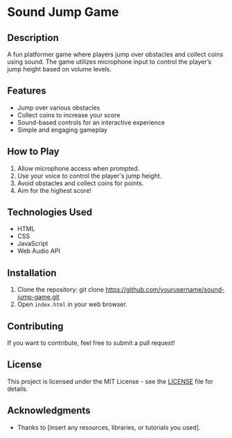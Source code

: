 # Sound Jump Game

## Description
A fun platformer game where players jump over obstacles and collect coins using sound. The game utilizes microphone input to control the player’s jump height based on volume levels.

## Features
- Jump over various obstacles
- Collect coins to increase your score
- Sound-based controls for an interactive experience
- Simple and engaging gameplay

## How to Play
1. Allow microphone access when prompted.
2. Use your voice to control the player's jump height.
3. Avoid obstacles and collect coins for points.
4. Aim for the highest score!

## Technologies Used
- HTML
- CSS
- JavaScript
- Web Audio API

## Installation
1. Clone the repository:
git clone https://github.com/yourusername/sound-jump-game.git
2. Open `index.html` in your web browser.

## Contributing
If you want to contribute, feel free to submit a pull request!

## License
This project is licensed under the MIT License - see the [LICENSE](LICENSE) file for details.

## Acknowledgments
- Thanks to [insert any resources, libraries, or tutorials you used].


